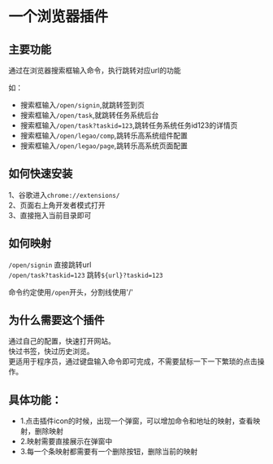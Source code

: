 # 一个浏览器插件


## 主要功能 
通过在浏览器搜索框输入命令，执行跳转对应url的功能

如：
- 搜索框输入`/open/signin`,就跳转签到页
- 搜索框输入`/open/task`,就跳转任务系统后台
- 搜索框输入`/open/task?taskid=123`,跳转任务系统任务id123的详情页
- 搜索框输入`/open/legao/comp`,跳转乐高系统组件配置
- 搜索框输入`/open/legao/page`,跳转乐高系统页面配置

## 如何快速安装
1、谷歌进入`chrome://extensions/`  
2、页面右上角开发者模式打开  
3、直接拖入当前目录即可  


## 如何映射
`/open/signin` 直接跳转url  
`/open/task?taskid=123` 跳转`${url}?taskid=123`  

命令约定使用`/open`开头，分割线使用'/'

## 为什么需要这个插件
通过自己的配置，快速打开网站。  
快过书签，快过历史浏览。  
更适用于程序员，通过键盘输入命令即可完成，不需要鼠标一下一下繁琐的点击操作。  


## 具体功能：
- 1.点击插件icon的时候，出现一个弹窗，可以增加命令和地址的映射，查看映射，删除映射
- 2.映射需要直接展示在弹窗中
- 3.每一个条映射都需要有一个删除按钮，删除当前的映射
